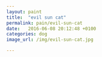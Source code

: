 ```yaml
---
layout: paint
title:  "evil sun cat"
permalink: pain/evil-sun-cat
date:   2016-06-08 20:12:48 +0100
categories: dog
image_url: /img/evil-sun-cat.jpg

---
```

